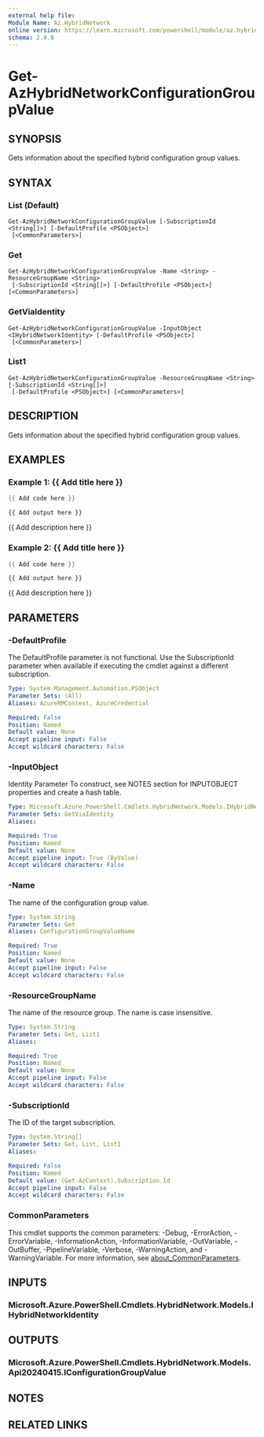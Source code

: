 ```yaml
---
external help file:
Module Name: Az.HybridNetwork
online version: https://learn.microsoft.com/powershell/module/az.hybridnetwork/get-azhybridnetworkconfigurationgroupvalue
schema: 2.0.0
---
```


# Get-AzHybridNetworkConfigurationGroupValue

## SYNOPSIS
Gets information about the specified hybrid configuration group values.

## SYNTAX

### List (Default)
```
Get-AzHybridNetworkConfigurationGroupValue [-SubscriptionId <String[]>] [-DefaultProfile <PSObject>]
 [<CommonParameters>]
```

### Get
```
Get-AzHybridNetworkConfigurationGroupValue -Name <String> -ResourceGroupName <String>
 [-SubscriptionId <String[]>] [-DefaultProfile <PSObject>] [<CommonParameters>]
```

### GetViaIdentity
```
Get-AzHybridNetworkConfigurationGroupValue -InputObject <IHybridNetworkIdentity> [-DefaultProfile <PSObject>]
 [<CommonParameters>]
```

### List1
```
Get-AzHybridNetworkConfigurationGroupValue -ResourceGroupName <String> [-SubscriptionId <String[]>]
 [-DefaultProfile <PSObject>] [<CommonParameters>]
```

## DESCRIPTION
Gets information about the specified hybrid configuration group values.

## EXAMPLES

### Example 1: {{ Add title here }}
```powershell
{{ Add code here }}
```

```output
{{ Add output here }}
```

{{ Add description here }}

### Example 2: {{ Add title here }}
```powershell
{{ Add code here }}
```

```output
{{ Add output here }}
```

{{ Add description here }}

## PARAMETERS

### -DefaultProfile
The DefaultProfile parameter is not functional.
Use the SubscriptionId parameter when available if executing the cmdlet against a different subscription.

```yaml
Type: System.Management.Automation.PSObject
Parameter Sets: (All)
Aliases: AzureRMContext, AzureCredential

Required: False
Position: Named
Default value: None
Accept pipeline input: False
Accept wildcard characters: False
```

### -InputObject
Identity Parameter
To construct, see NOTES section for INPUTOBJECT properties and create a hash table.

```yaml
Type: Microsoft.Azure.PowerShell.Cmdlets.HybridNetwork.Models.IHybridNetworkIdentity
Parameter Sets: GetViaIdentity
Aliases:

Required: True
Position: Named
Default value: None
Accept pipeline input: True (ByValue)
Accept wildcard characters: False
```

### -Name
The name of the configuration group value.

```yaml
Type: System.String
Parameter Sets: Get
Aliases: ConfigurationGroupValueName

Required: True
Position: Named
Default value: None
Accept pipeline input: False
Accept wildcard characters: False
```

### -ResourceGroupName
The name of the resource group.
The name is case insensitive.

```yaml
Type: System.String
Parameter Sets: Get, List1
Aliases:

Required: True
Position: Named
Default value: None
Accept pipeline input: False
Accept wildcard characters: False
```

### -SubscriptionId
The ID of the target subscription.

```yaml
Type: System.String[]
Parameter Sets: Get, List, List1
Aliases:

Required: False
Position: Named
Default value: (Get-AzContext).Subscription.Id
Accept pipeline input: False
Accept wildcard characters: False
```

### CommonParameters
This cmdlet supports the common parameters: -Debug, -ErrorAction, -ErrorVariable, -InformationAction, -InformationVariable, -OutVariable, -OutBuffer, -PipelineVariable, -Verbose, -WarningAction, and -WarningVariable. For more information, see [about_CommonParameters](http://go.microsoft.com/fwlink/?LinkID=113216).

## INPUTS

### Microsoft.Azure.PowerShell.Cmdlets.HybridNetwork.Models.IHybridNetworkIdentity

## OUTPUTS

### Microsoft.Azure.PowerShell.Cmdlets.HybridNetwork.Models.Api20240415.IConfigurationGroupValue

## NOTES

## RELATED LINKS

